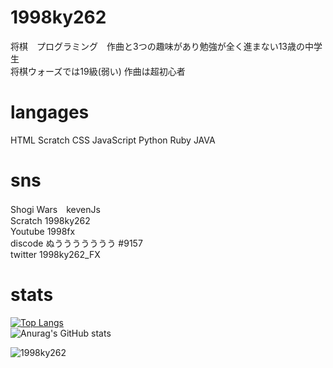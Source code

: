 # 1998ky262
将棋　プログラミング　作曲と3つの趣味があり勉強が全く進まない13歳の中学生<br>
将棋ウォーズでは19級(弱い) 作曲は超初心者<br>
# langages
HTML Scratch CSS JavaScript Python Ruby JAVA
# sns
Shogi Wars　kevenJs<br>
Scratch 1998ky262<br>
Youtube 1998fx<br>
discode ぬううううううう #9157<br>
twitter 1998ky262_FX<br>
# stats
[![Top Langs](https://github-readme-stats.vercel.app/api/top-langs/?username=1998ky262&layout=compact)](https://github.com/anuraghazra/github-readme-stats)
<br>
![Anurag's GitHub stats](https://github-readme-stats.vercel.app/api?username=1998ky262)

<p align="left"> <img src="https://komarev.com/ghpvc/?username=1998ky262&label=Profile%20views&color=0e75b6&style=flat" alt="1998ky262"></p> 
